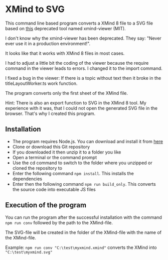 # XMind to SVG

This command line based program converts a XMind 8 file to a SVG file based on [this](https://github.com/xmindltd/xmind-viewer) deprecated tool named xmind-viewer (MIT).

I don't know why the xmind-viewer has been deprecated. They say: "Never ever use it in a production environment!".

It looks like that it works with XMind 8 files in most cases.

I had to adjust a little bit the coding of the viewer because the require command in the viewer leads to errors. I changed it to the import command.

I fixed a bug in the viewer: If there is a topic without text then it broke in the titleLayoutWorker.ts work function.

The program converts only the first sheet of the XMind file.

Hint: There is also an export function to SVG in the XMind 8 tool. My experience with it was, that I could not open the generated SVG file in the browser. That's why I created this program.

## Installation

- The program requires Node.js. You can download and install it from [here](https://nodejs.org/)
- Clone or download this Git repository
- If you downloaded it then unzip it to a folder you like
- Open a terminal or the command prompt
- Use the cd command to switch to the folder where you unzipped or cloned the repository to
- Enter the following command ```npm install```. This installs the dependencies
- Enter then the following command ```npm run build_only```. This converts the source code into executable JS files

## Execution of the program

You can run the program after the successful installation with the command ```npm run conv``` followed by the path to the XMind-file.

The SVG-file will be created in the folder of the XMind-file with the name of the XMind-file.

Example: ```npm run conv "C:\test\myxmind.xmind"``` converts the XMind into ```"C:\test\myxmind.svg"```
